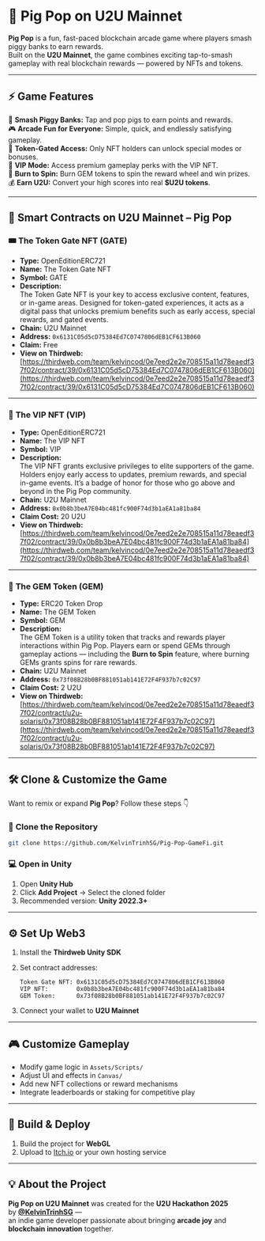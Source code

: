 # 🐷 **Pig Pop on U2U Mainnet**

**Pig Pop** is a fun, fast-paced blockchain arcade game where players smash piggy banks to earn rewards.  
Built on the **U2U Mainnet**, the game combines exciting tap-to-smash gameplay with real blockchain rewards — powered by NFTs and tokens.

---

## ⚡ **Game Features**

🐷 **Smash Piggy Banks:** Tap and pop pigs to earn points and rewards.  
🎮 **Arcade Fun for Everyone:** Simple, quick, and endlessly satisfying gameplay.  
🔐 **Token-Gated Access:** Only NFT holders can unlock special modes or bonuses.  
👑 **VIP Mode:** Access premium gameplay perks with the VIP NFT.  
💎 **Burn to Spin:** Burn GEM tokens to spin the reward wheel and win prizes.  
💰 **Earn U2U:** Convert your high scores into real **$U2U tokens**.

---

## 🔗 **Smart Contracts on U2U Mainnet – Pig Pop**

### 🎟️ **The Token Gate NFT (GATE)**

- **Type:** OpenEditionERC721  
- **Name:** The Token Gate NFT  
- **Symbol:** GATE  
- **Description:**  
  The Token Gate NFT is your key to access exclusive content, features, or in-game areas. Designed for token-gated experiences, it acts as a digital pass that unlocks premium benefits such as early access, special rewards, and gated events.  
- **Chain:** U2U Mainnet  
- **Address:** `0x6131C05d5cD75384Ed7C0747806dEB1CF613B060`  
- **Claim:** Free  
- **View on Thirdweb:**  
  [https://thirdweb.com/team/kelvincod/0e7eed2e2e708515a11d78eaedf37f02/contract/39/0x6131C05d5cD75384Ed7C0747806dEB1CF613B060](https://thirdweb.com/team/kelvincod/0e7eed2e2e708515a11d78eaedf37f02/contract/39/0x6131C05d5cD75384Ed7C0747806dEB1CF613B060)

---

### 👑 **The VIP NFT (VIP)**

- **Type:** OpenEditionERC721  
- **Name:** The VIP NFT  
- **Symbol:** VIP  
- **Description:**  
  The VIP NFT grants exclusive privileges to elite supporters of the game. Holders enjoy early access to updates, premium rewards, and special in-game events. It’s a badge of honor for those who go above and beyond in the Pig Pop community.  
- **Chain:** U2U Mainnet  
- **Address:** `0x0b8b3beA7E04bc481fc900F74d3b1aEA1a81ba84`  
- **Claim Cost:** 20 U2U  
- **View on Thirdweb:**  
  [https://thirdweb.com/team/kelvincod/0e7eed2e2e708515a11d78eaedf37f02/contract/39/0x0b8b3beA7E04bc481fc900F74d3b1aEA1a81ba84](https://thirdweb.com/team/kelvincod/0e7eed2e2e708515a11d78eaedf37f02/contract/39/0x0b8b3beA7E04bc481fc900F74d3b1aEA1a81ba84)

---

### 💎 **The GEM Token (GEM)**

- **Type:** ERC20 Token Drop  
- **Name:** The GEM Token  
- **Symbol:** GEM  
- **Description:**  
  The GEM Token is a utility token that tracks and rewards player interactions within Pig Pop. Players earn or spend GEMs through gameplay actions — including the **Burn to Spin** feature, where burning GEMs grants spins for rare rewards.  
- **Chain:** U2U Mainnet  
- **Address:** `0x73f08B28b0BF881051ab141E72F4F937b7c02C97`  
- **Claim Cost:** 2 U2U  
- **View on Thirdweb:**  
  [https://thirdweb.com/team/kelvincod/0e7eed2e2e708515a11d78eaedf37f02/contract/u2u-solaris/0x73f08B28b0BF881051ab141E72F4F937b7c02C97](https://thirdweb.com/team/kelvincod/0e7eed2e2e708515a11d78eaedf37f02/contract/u2u-solaris/0x73f08B28b0BF881051ab141E72F4F937b7c02C97)

---

## 🛠️ **Clone & Customize the Game**

Want to remix or expand **Pig Pop**? Follow these steps 👇

### 🔄 **Clone the Repository**

```bash
git clone https://github.com/KelvinTrinhSG/Pig-Pop-GameFi.git
```

### 💻 **Open in Unity**

1. Open **Unity Hub**  
2. Click **Add Project** → Select the cloned folder  
3. Recommended version: **Unity 2022.3+**

---

## ⚙️ **Set Up Web3**

1. Install the **Thirdweb Unity SDK**  
2. Set contract addresses:

   ```text
   Token Gate NFT: 0x6131C05d5cD75384Ed7C0747806dEB1CF613B060
   VIP NFT:        0x0b8b3beA7E04bc481fc900F74d3b1aEA1a81ba84
   GEM Token:      0x73f08B28b0BF881051ab141E72F4F937b7c02C97
   ```
3. Connect your wallet to **U2U Mainnet**

---

## 🎮 **Customize Gameplay**

- Modify game logic in `Assets/Scripts/`  
- Adjust UI and effects in `Canvas/`  
- Add new NFT collections or reward mechanisms  
- Integrate leaderboards or staking for competitive play  

---

## 🚀 **Build & Deploy**

1. Build the project for **WebGL**  
2. Upload to [Itch.io](https://itch.io) or your own hosting service  

---

## 💡 **About the Project**

**Pig Pop on U2U Mainnet** was created for the **U2U Hackathon 2025**  
by **[@KelvinTrinhSG](https://github.com/KelvinTrinhSG)** —  
an indie game developer passionate about bringing **arcade joy** and **blockchain innovation** together.
